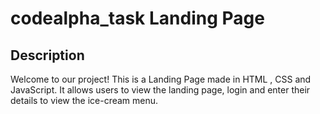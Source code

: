 # codealpha_task Landing Page
## Description
Welcome to our project! This is a Landing Page made in HTML , CSS  and JavaScript. It allows users to view the landing page, login and enter their details to view the ice-cream menu. 

